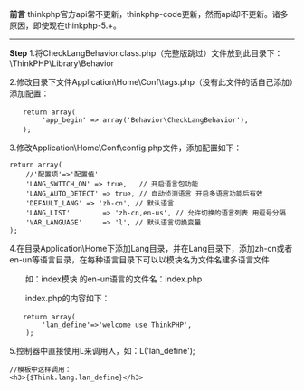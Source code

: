 **前言**
thinkphp官方api常不更新，thinkphp-code更新，然而api却不更新。诸多原因，即使现在thinkphp-5.+。
___

**Step**
1.将CheckLangBehavior.class.php（完整版跳过）文件放到此目录下：\ThinkPHP\Library\Behavior

2.修改目录下文件Application\Home\Conf\tags.php（没有此文件的话自己添加）添加配置：
~~~
　　return array(
        'app_begin' => array('Behavior\CheckLangBehavior'),
　　);
~~~
3.修改Application\Home\Conf\config.php文件，添加配置如下：
~~~
return array(
    //'配置项'=>'配置值'
    'LANG_SWITCH_ON' => true,   // 开启语言包功能
    'LANG_AUTO_DETECT' => true, // 自动侦测语言 开启多语言功能后有效
    'DEFAULT_LANG' => 'zh-cn', // 默认语言
    'LANG_LIST'        => 'zh-cn,en-us', // 允许切换的语言列表 用逗号分隔
    'VAR_LANGUAGE'     => 'l', // 默认语言切换变量
);
~~~
4.在目录Application\Home下添加Lang目录，并在Lang目录下，添加zh-cn或者en-un等语言目录，在每种语言目录下可以以模块名为文件名建多语言文件

　　如：index模块 的en-un语言的文件名：index.php

　　index.php的内容如下：
~~~
　　return array(
        'lan_define'=>'welcome use ThinkPHP',
    );
~~~

5.控制器中直接使用L来调用人，如：L('lan_define');
~~~
//模板中这样调用：
<h3>{$Think.lang.lan_define}</h3>
~~~



